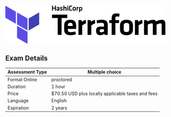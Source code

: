 ![terraform](./images/logo-hashicorp-3f10732f.svg)

## Exam Details


| Assessment Type | Multiple choice
| -------- | ---------- |
| Format Online | proctored
| Duration | 1 hour
| Price | $70.50 USD plus locally applicable taxes and fees
| Language | English
| Expiration | 2 years